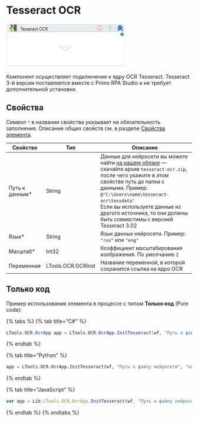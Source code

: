 # Tesseract OCR

![](<../../../.gitbook/assets/image (309).png>)

Компонент осуществляет подключение к ядру OCR Tesseract. Tesseract 3-й версии поставляется вместе с Primo RPA Studio и не требует дополнительной установки.

## Свойства
Символ `*` в названии свойства указывает на обязательность заполнения. Описание общих свойств см. в разделе [Свойства элемента](https://docs.primo-rpa.ru/primo-rpa/primo-studio/process/elements#svoistva-elementa).

| Свойство        | Тип                | Описание                                                                                                                                                                |
| --------------- | ------------------ | ----------------------------------------------------------------------------------------------------------------------------------------------------------------------- |
| Путь к данным\* | String             | Данные для нейросети вы можете найти [на нашем облаке](https://disk.primo-rpa.ru/index.php/s/t9BHBjR6PP06Yax?path=%2FMisc) — скачайте архив `tesseract-ocr.zip`, после чего укажите в этом свойстве путь до папки с данными. Пример: `@"C:\Users\name\tesseract-ocr\tessdata"` <br>Если вы используете данные из другого источника, то они должны быть совместимы с версией Tesseract 3.02</br> |
| Язык\*          | String             | Язык данных нейросети. Пример: `"rus"` или `"eng"`                                                                                                                                             |
| Масштаб\*       | Int32              | Коэффициент масштабирования изображения. По умолчанию `2`                                                                                                                                 |
| Переменная      | LTools.OCR.OCRInst | Название переменной, в которой сохранится ссылка на ядро OCR                                                                                                                            |


## Только код

Пример использования элемента в процессе с типом **Только код** (Pure code):


{% tabs %}
{% tab title="C#" %}
```csharp
LTools.OCR.OcrApp app = LTools.OCR.OcrApp.InitTesseract(wf, "Путь к файлу нейросети", "eng", 2);
```
{% endtab %}

{% tab title="Python" %}
```python
app = LTools.OCR.OcrApp.InitTesseract(wf, "Путь к файлу нейросети", "eng", 2)
```
{% endtab %}

{% tab title="JavaScript" %}
```javascript
var app = Lib.LTools.OCR.OcrApp.InitTesseract(wf, "Путь к файлу нейросети", "eng", 2);
```
{% endtab %}
{% endtabs %}

